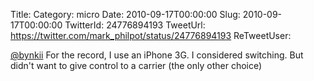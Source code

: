 Title: 
Category: micro
Date: 2010-09-17T00:00:00
Slug: 2010-09-17T00:00:00
TwitterId: 24776894193
TweetUrl: https://twitter.com/mark_philpot/status/24776894193
ReTweetUser: 

[@bynkii](https://twitter.com/bynkii) For the record, I use an iPhone 3G. I considered switching. But didn't want to give control to a carrier (the only other choice)